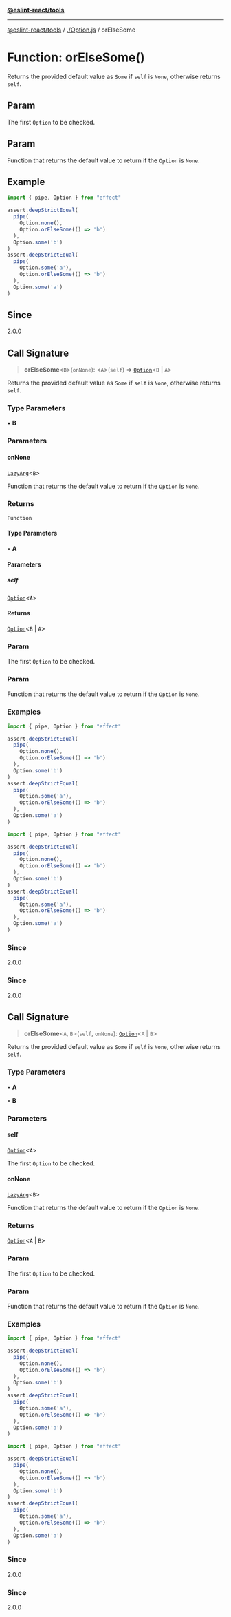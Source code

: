 [**@eslint-react/tools**](../../README.md)

***

[@eslint-react/tools](../../README.md) / [./Option.js](../README.md) / orElseSome

# Function: orElseSome()

Returns the provided default value as `Some` if `self` is `None`, otherwise returns `self`.

## Param

The first `Option` to be checked.

## Param

Function that returns the default value to return if the `Option` is `None`.

## Example

```ts
import { pipe, Option } from "effect"

assert.deepStrictEqual(
  pipe(
    Option.none(),
    Option.orElseSome(() => 'b')
  ),
  Option.some('b')
)
assert.deepStrictEqual(
  pipe(
    Option.some('a'),
    Option.orElseSome(() => 'b')
  ),
  Option.some('a')
)
```

## Since

2.0.0

## Call Signature

> **orElseSome**\<`B`\>(`onNone`): \<`A`\>(`self`) => [`Option`](../type-aliases/Option.md)\<`B` \| `A`\>

Returns the provided default value as `Some` if `self` is `None`, otherwise returns `self`.

### Type Parameters

• **B**

### Parameters

#### onNone

[`LazyArg`](../../namespaces/F/interfaces/LazyArg.md)\<`B`\>

Function that returns the default value to return if the `Option` is `None`.

### Returns

`Function`

#### Type Parameters

• **A**

#### Parameters

##### self

[`Option`](../type-aliases/Option.md)\<`A`\>

#### Returns

[`Option`](../type-aliases/Option.md)\<`B` \| `A`\>

### Param

The first `Option` to be checked.

### Param

Function that returns the default value to return if the `Option` is `None`.

### Examples

```ts
import { pipe, Option } from "effect"

assert.deepStrictEqual(
  pipe(
    Option.none(),
    Option.orElseSome(() => 'b')
  ),
  Option.some('b')
)
assert.deepStrictEqual(
  pipe(
    Option.some('a'),
    Option.orElseSome(() => 'b')
  ),
  Option.some('a')
)
```

```ts
import { pipe, Option } from "effect"

assert.deepStrictEqual(
  pipe(
    Option.none(),
    Option.orElseSome(() => 'b')
  ),
  Option.some('b')
)
assert.deepStrictEqual(
  pipe(
    Option.some('a'),
    Option.orElseSome(() => 'b')
  ),
  Option.some('a')
)
```

### Since

2.0.0

### Since

2.0.0

## Call Signature

> **orElseSome**\<`A`, `B`\>(`self`, `onNone`): [`Option`](../type-aliases/Option.md)\<`A` \| `B`\>

Returns the provided default value as `Some` if `self` is `None`, otherwise returns `self`.

### Type Parameters

• **A**

• **B**

### Parameters

#### self

[`Option`](../type-aliases/Option.md)\<`A`\>

The first `Option` to be checked.

#### onNone

[`LazyArg`](../../namespaces/F/interfaces/LazyArg.md)\<`B`\>

Function that returns the default value to return if the `Option` is `None`.

### Returns

[`Option`](../type-aliases/Option.md)\<`A` \| `B`\>

### Param

The first `Option` to be checked.

### Param

Function that returns the default value to return if the `Option` is `None`.

### Examples

```ts
import { pipe, Option } from "effect"

assert.deepStrictEqual(
  pipe(
    Option.none(),
    Option.orElseSome(() => 'b')
  ),
  Option.some('b')
)
assert.deepStrictEqual(
  pipe(
    Option.some('a'),
    Option.orElseSome(() => 'b')
  ),
  Option.some('a')
)
```

```ts
import { pipe, Option } from "effect"

assert.deepStrictEqual(
  pipe(
    Option.none(),
    Option.orElseSome(() => 'b')
  ),
  Option.some('b')
)
assert.deepStrictEqual(
  pipe(
    Option.some('a'),
    Option.orElseSome(() => 'b')
  ),
  Option.some('a')
)
```

### Since

2.0.0

### Since

2.0.0
